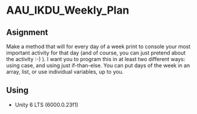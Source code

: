 # AAU_IKDU_Weekly_Plan

## Asignment

 Make a method that will for every day of a week print to console your most important activity for that day (and of course, you can just pretend about the activity :-) ). I want you to program this in at least two different ways: using case, and using just if-than-else. You can put days of the week in an array, list, or use individual variables, up to you.

## Using

- Unity 6 LTS (6000.0.23f1)
